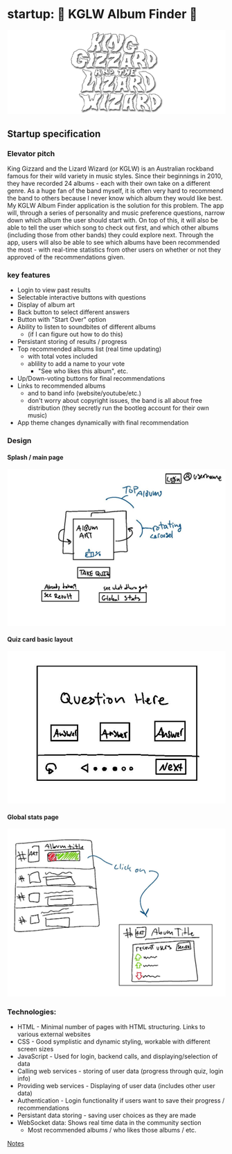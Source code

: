 # startup: :crocodile: KGLW Album Finder :crocodile:

![King Gizzard and the Lizard Wizard name logo](name_logo.png)

## Startup specification

### Elevator pitch

King Gizzard and the Lizard Wizard (or KGLW) is an Australian rockband famous for their wild variety in music styles. Since their beginnings in 2010, they have recorded 24 albums - each with their own take on a different genre. As a huge fan of the band myself, it is often very hard to recommend the band to others because I never know which album they would like best. My KGLW Album Finder application is the solution for this problem. The app will, through a series of personality and music preference questions, narrow down which album the user should start with. On top of this, it will also be able to tell the user which song to check out first, and which other albums (including those from other bands) they could explore next. Through the app, users will also be able to see which albums have been recommended the most - with real-time statistics from other users on whether or not they approved of the recommendations given.

### key features

- Login to view past results
- Selectable interactive buttons with questions
- Display of album art
- Back button to select different answers
- Button with "Start Over" option
- Ability to listen to soundbites of different albums
  - (if I can figure out how to do this)
- Persistant storing of results / progress
- Top recommended albums list (real time updating)
  - with total votes included
  - ablility to add a name to your vote
    - "See who likes this album", etc.
- Up/Down-voting buttons for final recommendations
- Links to recommended albums
  - and to band info (website/youtube/etc.)
  - don't worry about copyright issues, the band is all about free distribution (they secretly run the bootleg account for their own music)
- App theme changes dynamically with final recommendation

### Design

#### Splash / main page

![picture of splash page](spash.jpg)

#### Quiz card basic layout

![picture of card layout](card.jpg)

#### Global stats page

![global layout picture](global.jpg)



### Technologies:

- HTML - Minimal number of pages with HTML structuring. Links to various external websites
- CSS - Good symplistic and dynamic styling, workable with different screen sizes
- JavaScript - Used for login, backend calls, and displaying/selection of data
- Calling web services - storing of user data (progress through quiz, login info)
- Providing web services - Displaying of user data (includes other user data)
- Authentication - Login functionality if users want to save their progress / recommendations
- Persistant data storing - saving user choices as they are made
- WebSocket data: Shows real time data in the community section
  - Most recommended albums / who likes those albums / etc.

 <!--design images-->

[Notes](notes.md)
